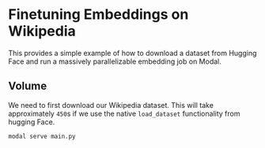 # Finetuning Embeddings on Wikipedia

This provides a simple example of how to download a dataset from Hugging Face and run a massively parallelizable embedding job on Modal.

## Volume

We need to first download our Wikipedia dataset. This will take approximately `450`s if we use the native `load_dataset` functionality from hugging Face.


```bash
modal serve main.py
```